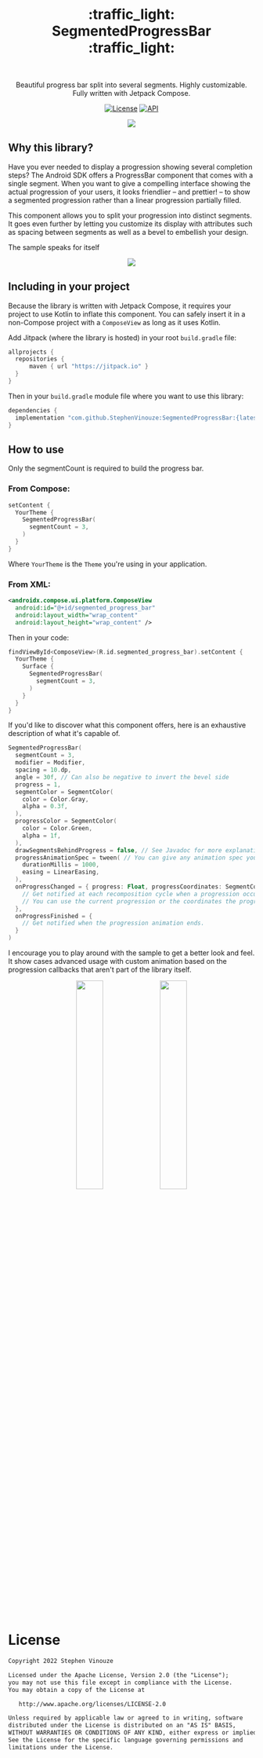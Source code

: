 <h1 align="center">:traffic_light: SegmentedProgressBar :traffic_light:</h1>
<br/>
<p align="center">
Beautiful progress bar split into several segments. Highly customizable. Fully written with Jetpack Compose.
</p>

<p align="center">
  <a href="https://opensource.org/licenses/Apache-2.0"><img alt="License" src="https://img.shields.io/badge/License-Apache%202.0-blue.svg"/></a>
  <a href="https://android-arsenal.com/api?level=21"><img alt="API" src="https://img.shields.io/badge/API-21%2B-brightgreen.svg?style=flat"/></a>
</p>

<p align="center">
  <img src="https://user-images.githubusercontent.com/14751184/149196357-727b8fc4-b8ff-4735-8c0e-da3a60f973b5.gif" />
</p>

## Why this library?
Have you ever needed to display a progression showing several completion steps? The Android SDK offers a ProgressBar component that comes with a single segment. When you want to give a compelling interface showing the actual progression of your users, it looks friendlier – and prettier! – to show a segmented progression rather than a linear progression partially filled.

This component allows you to split your progression into distinct segments. It goes even further by letting you customize its display with attributes such as spacing between segments as well as a bevel to embellish your design.

The sample speaks for itself

<p align="center">
  <img src="https://user-images.githubusercontent.com/14751184/149315010-4e406182-41b0-4fb8-8ff3-46489a4c4584.gif" />
</p>


## Including in your project
Because the library is written with Jetpack Compose, it requires your project to use Kotlin to inflate this component. You can safely insert it in a non-Compose project with a `ComposeView` as long as it uses Kotlin.

Add Jitpack (where the library is hosted) in your root `build.gradle` file:

```groovy
allprojects {
  repositories {
	  maven { url "https://jitpack.io" }
  }
}
```

Then in your `build.gradle` module file where you want to use this library:

```groovy
dependencies {
  implementation "com.github.StephenVinouze:SegmentedProgressBar:{latest_version}"
}

```

## How to use
Only the segmentCount is required to build the progress bar.

### From Compose:
```kotlin
setContent {
  YourTheme {
    SegmentedProgressBar(
      segmentCount = 3,
    )
  }
}
```

Where `YourTheme` is the `Theme` you're using in your application.

### From XML:
```xml
<androidx.compose.ui.platform.ComposeView
  android:id="@+id/segmented_progress_bar"
  android:layout_width="wrap_content"
  android:layout_height="wrap_content" />
```

Then in your code:

```kotlin
findViewById<ComposeView>(R.id.segmented_progress_bar).setContent {
  YourTheme {
    Surface {
      SegmentedProgressBar(
        segmentCount = 3,
      )
    }
  }
}
```

If you'd like to discover what this component offers, here is an exhaustive description of what it's capable of.

```kotlin
SegmentedProgressBar(
  segmentCount = 3,
  modifier = Modifier,
  spacing = 10.dp,
  angle = 30f, // Can also be negative to invert the bevel side
  progress = 1,
  segmentColor = SegmentColor(
    color = Color.Gray,
    alpha = 0.3f,
  ),
  progressColor = SegmentColor(
    color = Color.Green,
    alpha = 1f,
  ),
  drawSegmentsBehindProgress = false, // See Javadoc for more explanation on this parameter
  progressAnimationSpec = tween( // You can give any animation spec you'd like
    durationMillis = 1000,
    easing = LinearEasing,
  ),
  onProgressChanged = { progress: Float, progressCoordinates: SegmentCoordinates ->
    // Get notified at each recomposition cycle when a progression occurs.
    // You can use the current progression or the coordinates the progress segment currently has.
  },
  onProgressFinished = {
    // Get notified when the progression animation ends.
  }
)
```

I encourage you to play around with the sample to get a better look and feel. It show cases advanced usage with custom animation based on the progression callbacks that aren't part of the library itself.

<p align="center">
  <img src="https://user-images.githubusercontent.com/14751184/149315068-15c06eb8-f72b-4085-b888-3d59387cedd7.gif" width="33%" />
  <img src="https://user-images.githubusercontent.com/14751184/149315062-5ff6b53e-b416-43b9-b8f1-f30e5d11e262.gif" width="33%" />
</p>

# License
```xml
Copyright 2022 Stephen Vinouze

Licensed under the Apache License, Version 2.0 (the "License");
you may not use this file except in compliance with the License.
You may obtain a copy of the License at

   http://www.apache.org/licenses/LICENSE-2.0

Unless required by applicable law or agreed to in writing, software
distributed under the License is distributed on an "AS IS" BASIS,
WITHOUT WARRANTIES OR CONDITIONS OF ANY KIND, either express or implied.
See the License for the specific language governing permissions and
limitations under the License.
```
